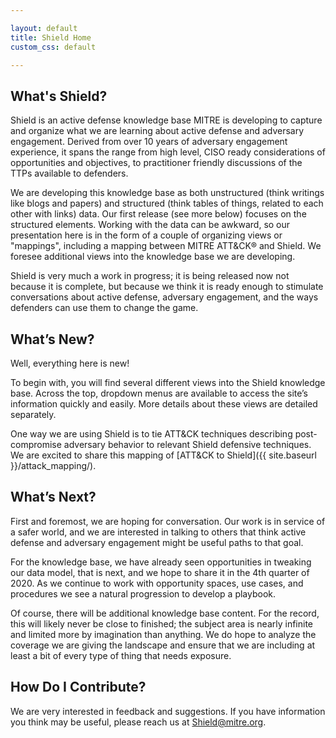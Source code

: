 ```yaml
---

layout: default
title: Shield Home
custom_css: default

---
```

## What's Shield?

Shield is an active defense knowledge base MITRE is developing to capture and organize what we are learning about active defense and adversary engagement.  Derived from over 10 years of adversary engagement experience, it spans the range from high level, CISO ready considerations of opportunities and objectives, to practitioner friendly discussions of the TTPs available to defenders. 

We are developing this knowledge base as both unstructured (think writings like blogs and papers) and structured (think tables of things, related to each other with links) data.  Our first release (see more below) focuses on the structured elements.  Working with the data can be awkward, so our presentation here is in the form of a couple of organizing views or "mappings", including a mapping between MITRE ATT&CK® and Shield.  We foresee additional views into the knowledge base we are developing.

Shield is very much a work in progress; it is being released now not because it is complete, but because we think it is ready enough to stimulate conversations about active defense, adversary engagement, and the ways defenders can use them to change the game.


## What’s New?

Well, everything here is new!  

To begin with, you will find several different views into the Shield knowledge base. Across the top, dropdown menus are available to access the site’s information quickly and easily. More details about these views are detailed separately.

One way we are using Shield is to tie ATT&CK techniques describing post-compromise adversary behavior to relevant Shield defensive techniques. We are excited to share this mapping of [ATT&CK to Shield]({{ site.baseurl }}/attack_mapping/).

## What’s Next?

First and foremost, we are hoping for conversation.  Our work is in service of a safer world, and we are interested in talking to others that think active defense and adversary engagement might be useful paths to that goal.  

For the knowledge base, we have already seen opportunities in tweaking our data model, that is next, and we hope to share it in the 4th quarter of 2020.  As we continue to work with opportunity spaces, use cases, and procedures we see a natural progression to develop a playbook. 

Of course, there will be additional knowledge base content.  For the record, this will likely never be close to finished; the subject area is nearly infinite and limited more by imagination than anything.  We do hope to analyze the coverage we are giving the landscape and ensure that we are including at least a bit of every type of thing that needs exposure. 

## How Do I Contribute?

We are very interested in feedback and suggestions. If you have information you think may be useful, please reach us at Shield@mitre.org.




